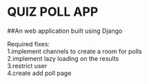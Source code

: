 # QUIZ POLL APP
##An web application built using Django

Required fixes:<br>
1.implement channels to create a room for polls<br>
2.implement lazy loading on the results<br>
3.restrict user<br>
4.create add poll page<br>
